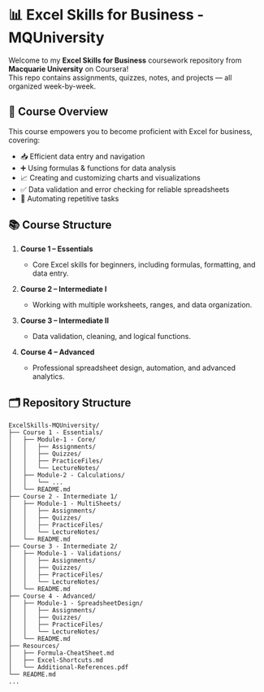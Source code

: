 # 📊 Excel Skills for Business - MQUniversity

Welcome to my **Excel Skills for Business** coursework repository from **Macquarie University** on Coursera!  
This repo contains assignments, quizzes, notes, and projects — all organized week-by-week.


## 🎯 Course Overview

This course empowers you to become proficient with Excel for business, covering:

- 📥 Efficient data entry and navigation  
- ➕ Using formulas & functions for data analysis  
- 📈 Creating and customizing charts and visualizations  
- ✅ Data validation and error checking for reliable spreadsheets  
- 🔄 Automating repetitive tasks

  
## 📚 Course Structure

1. **Course 1 – Essentials**  
   - Core Excel skills for beginners, including formulas, formatting, and data entry.

2. **Course 2 – Intermediate I**  
   - Working with multiple worksheets, ranges, and data organization.

3. **Course 3 – Intermediate II**  
   - Data validation, cleaning, and logical functions.

4. **Course 4 – Advanced**  
   - Professional spreadsheet design, automation, and advanced analytics.


## 🗂 Repository Structure

```plaintext
ExcelSkills-MQUniversity/
├── Course 1 - Essentials/
│   ├── Module-1 - Core/
│   │   ├── Assignments/
│   │   ├── Quizzes/
│   │   ├── PracticeFiles/
│   │   └── LectureNotes/
│   ├── Module-2 - Calculations/
│   │   └── ...
│   └── README.md
├── Course 2 - Intermediate 1/
│   ├── Module-1 - MultiSheets/
│   │   ├── Assignments/
│   │   ├── Quizzes/
│   │   ├── PracticeFiles/
│   │   └── LectureNotes/
│   └── README.md
├── Course 3 - Intermediate 2/
│   ├── Module-1 - Validations/
│   │   ├── Assignments/
│   │   ├── Quizzes/
│   │   ├── PracticeFiles/
│   │   └── LectureNotes/
│   └── README.md
├── Course 4 - Advanced/
│   ├── Module-1 - SpreadsheetDesign/
│   │   ├── Assignments/
│   │   ├── Quizzes/
│   │   ├── PracticeFiles/
│   │   └── LectureNotes/
│   └── README.md
├── Resources/
│   ├── Formula-CheatSheet.md
│   ├── Excel-Shortcuts.md
│   └── Additional-References.pdf
└── README.md
...

